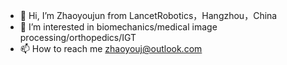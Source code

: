 - 👋 Hi, I’m Zhaoyoujun from LancetRobotics，Hangzhou，China
- 👀 I’m interested in biomechanics/medical image processing/orthopedics/IGT
- 📫 How to reach me zhaoyouj@outlook.com

<!---
zhaomengxiao/zhaomengxiao is a ✨ special ✨ repository because its `README.md` (this file) appears on your GitHub profile.
You can click the Preview link to take a look at your changes.
--->
